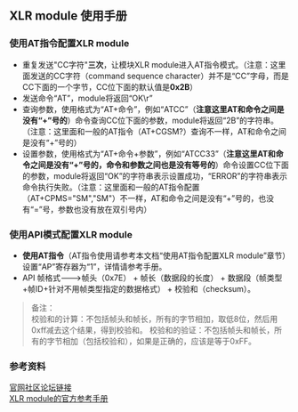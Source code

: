## XLR module 使用手册

### 使用AT指令配置XLR module
* 重复发送"CC字符"**三次**，让模块XLR module进入AT指令模式。（注意：这里面发送的CC字符（command sequence character）并不是“CC”字母，而是CC下面的一个字节，CC位下面的默认值是**0x2B**）
* 发送命令“AT”，module将返回“OK\r”
* 查询参数，使用格式为“AT+命令”，例如“ATCC”（**注意这里AT和命令之间是没有“+”号的**）命令查询CC位下面的参数，module将返回“2B”的字符串。（注意：这里面和一般的AT指令（AT+CGSM?）查询不一样，AT和命令之间是没有“+”号的）
* 设置参数，使用格式为“AT+命令+参数”，例如“ATCC33”（**注意这里AT和命令之间是没有“+”号的，命令和参数之间也是没有等号的**）命令设置CC位下面的参数，module将返回“OK”的字符串表示设置成功，“ERROR”的字符串表示命令执行失败。（注意：这里面和一般的AT指令配置（AT+CPMS="SM","SM"）不一样，AT和命令之间是没有“+”号的，也没有“=”号，参数也没有放在双引号内）

### 使用API模式配置XLR module
* **使用AT指令**（AT指令使用请参考本文档“使用AT指令配置XLR module”章节）设置“AP”寄存器为“1”，详情请参考手册。
* API 帧格式--->帧头（0x7E） + 帧长（数据段的长度） + 数据段（帧类型+帧ID+针对不用帧类型指定的数据格式） + 校验和（checksum）。
>备注：    
校验和的计算：不包括帧头和帧长，所有的字节相加，取低8位，然后用0xff减去这个结果，得到校验和。
校验和的验证：不包括帧头和帧长，所有的字节相加（包括校验和），如果是正确的，应该是等于0xFF。


### 参考资料
[官网社区论坛链接](https://www.digi.com/blog/community/xbee-tech-tip-the-io-at-command/)    
[XLR module的官方参考手册](https://www.digi.com/resources/documentation/Digidocs/90001407/Default.htm#reference/r_cmd_cc.htm%3FTocPath%3DAT%2520commands%7CCommand%2520mode%2520options%7C_____1)
